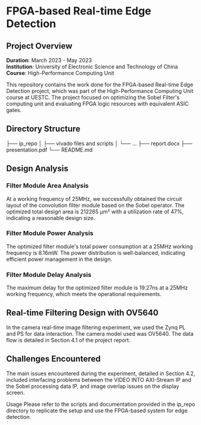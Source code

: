 # FPGA-based Real-time Edge Detection

## Project Overview

**Duration**: March 2023 - May 2023  
**Institution**: University of Electronic Science and Technology of China  
**Course**: High-Performance Computing Unit

This repository contains the work done for the FPGA-based Real-time Edge Detection project, which was part of the High-Performance Computing Unit course at UESTC. The project focused on optimizing the Sobel Filter's computing unit and evaluating FPGA logic resources with equivalent ASIC gates.


## Directory Structure

├── ip_repo
│   ├── vivado files and scripts
│   └── ...
├── report.docx
├── presentation.pdf
└── README.md


## Design Analysis

### Filter Module Area Analysis

At a working frequency of 25MHz, we successfully obtained the circuit layout of the convolution filter module based on the Sobel operator. The optimized total design area is 212265 µm² with a utilization rate of 47%, indicating a reasonable design size.

### Filter Module Power Analysis

The optimized filter module's total power consumption at a 25MHz working frequency is 8.16mW. The power distribution is well-balanced, indicating efficient power management in the design.

### Filter Module Delay Analysis

The maximum delay for the optimized filter module is 19.27ns at a 25MHz working frequency, which meets the operational requirements.

## Real-time Filtering Design with OV5640

In the camera real-time image filtering experiment, we used the Zynq PL and PS for data interaction. The camera model used was OV5640. The data flow is detailed in Section 4.1 of the project report.

## Challenges Encountered

The main issues encountered during the experiment, detailed in Section 4.2, included interfacing problems between the VIDEO INTO AXI-Stream IP and the Sobel processing data IP, and image overlap issues on the display screen.


Usage
Please refer to the scripts and documentation provided in the ip_repo directory to replicate the setup and use the FPGA-based system for edge detection.
